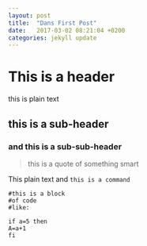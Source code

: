 ```yaml
---
layout: post
title:  "Dans First Post"
date:   2017-03-02 08:21:04 +0200
categories: jekyll update
---
```


# This is a header

this is plain text

## this is a sub-header

### and this is a sub-sub-header

> this is a quote
> of something smart

This plain text and `this is a command`

```
#this is a block 
#of code
#like:

if a=5 then
A=a+1
fi
```
